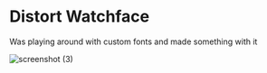 # Distort Watchface
Was playing around with custom fonts and made something with it

![screenshot (3)](https://user-images.githubusercontent.com/44651387/157507228-100452bf-94a6-476f-aec6-d13d5dad86d5.png)
